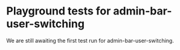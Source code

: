 # Playground tests for admin-bar-user-switching
We are still awaiting the first test run for admin-bar-user-switching.
